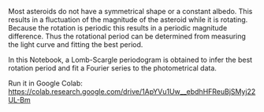 Most asteroids do not have a symmetrical shape or a constant albedo. This results in a fluctuation of the magnitude of the asteroid while it is rotating. Because the rotation is periodic this results in a periodic magnitude difference. Thus the rotational period can be determined from measuring the light curve and fitting the best period.

In this Notebook, a Lomb-Scargle periodogram is obtained to infer the best rotation period and fit a Fourier series to the photometrical data.

Run it in Google Colab: https://colab.research.google.com/drive/1ApYVu1Uw__ebdhHFReuBjSMyj22UL-Bm
